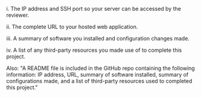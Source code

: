 i. The IP address and SSH port so your server can be accessed by the reviewer.

ii. The complete URL to your hosted web application.

iii. A summary of software you installed and configuration changes made.

iv. A list of any third-party resources you made use of to complete this project.

Also:
"A README file is included in the GitHub repo containing the following information:
IP address,
URL,
summary of software installed, summary of configurations made, and
a list of third-party resources used to completed this project."